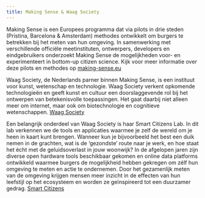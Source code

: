 ```yaml
---
title: Making Sense & Waag Society
---
```


Making Sense is een Europees programma dat via pilots in drie steden (Pristina, Barcelona & Amsterdam) methodes ontwikkelt om burgers te betrekken bij het meten van hun omgeving. In samenwerking met verschillende officiële meetinstituten, ontwerpers, developers en eindgebruikers onderzoekt Making Sense de mogelijkheden voor- en experimenteert in bottom-up citizen science. Kijk voor meer informatie over deze pilots en methodes op [making-sense.eu][1]

Waag Society, de Nederlands parner binnen Making Sense, is een instituut voor kunst, wetenschap en technologie. Waag Society verkent opkomende technologieën en geeft kunst en cultuur een doorslaggevende rol bij het ontwerpen van betekenisvolle toepassingen. Het gaat daarbij niet alleen meer om internet, maar ook om biotechnologie en cognitieve wetenschappen. [Waag Society][2]

Een belangrijk onderdeel van Waag Society is haar Smart Citizens Lab. In dit lab verkennen we de tools en applicaties waarmee je zelf de wereld om je heen in kaart kunt brengen. Wanneer kun je bijvoorbeeld het best een duik nemen in de grachten, wat is de ‘gezondste’ route naar je werk, en hoe staat het écht met de geluidsoverlast in jouw woonwijk? In de afgelopen jaren zijn diverse open hardware tools beschikbaar gekomen en online data platforms ontwikkeld waarmee burgers de mogelijkheid hebben gekregen om zélf hun omgeving te meten en actie te ondernemen. Door het gezamenlijk meten van de omgeving krijgen mensen meer inzicht in de effecten van hun leefstijl op het ecosysteem en worden ze geïnspireerd tot een duurzamer gedrag. [Smart Citizens][3]

[1]: https://www.making-sense.eu/ "Making Sense"
[2]: https://waag.org/ "Waag Society"
[3]: https://waag.org/smartcitizens "Smart Citizens"